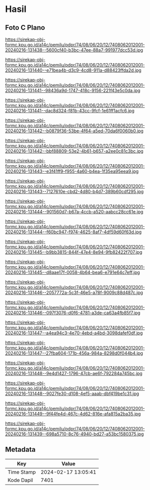 # Hasil

## Foto C Plano

https://sirekap-obj-formc.kpu.go.id/a14c/pemilu/pdpr/74/08/06/20/12/7408062012001-20240216-131438--5600cf40-b3bc-47ee-88a7-991977dcc53d.jpg

https://sirekap-obj-formc.kpu.go.id/a14c/pemilu/pdpr/74/08/06/20/12/7408062012001-20240216-131440--e71bea4b-d3c9-4cd8-911a-d88423ffda2d.jpg

https://sirekap-obj-formc.kpu.go.id/a14c/pemilu/pdpr/74/08/06/20/12/7408062012001-20240216-131441--98436a9d-1747-418c-9156-221f43e5c0da.jpg

https://sirekap-obj-formc.kpu.go.id/a14c/pemilu/pdpr/74/08/06/20/12/7408062012001-20240216-131441--dac8d324-f81b-43cc-9fcf-1e61ff1acfc6.jpg

https://sirekap-obj-formc.kpu.go.id/a14c/pemilu/pdpr/74/08/06/20/12/7408062012001-20240216-131442--b0879f36-53be-4f64-a5ed-70da6f0060b0.jpg

https://sirekap-obj-formc.kpu.go.id/a14c/pemilu/pdpr/74/08/06/20/12/7408062012001-20240216-131442--bbf88809-53e2-4b61-b657-a2ee0c81c3bc.jpg

https://sirekap-obj-formc.kpu.go.id/a14c/pemilu/pdpr/74/08/06/20/12/7408062012001-20240216-131443--e3f41ff9-f955-4a60-b4ea-1f35ea95eea9.jpg

https://sirekap-obj-formc.kpu.go.id/a14c/pemilu/pdpr/74/08/06/20/12/7408062012001-20240216-131443--7127610e-cbd2-4d80-b4d7-389b60cdf295.jpg

https://sirekap-obj-formc.kpu.go.id/a14c/pemilu/pdpr/74/08/06/20/12/7408062012001-20240216-131444--901560d7-b67a-4ccb-a520-aabcc28cc61e.jpg

https://sirekap-obj-formc.kpu.go.id/a14c/pemilu/pdpr/74/08/06/20/12/7408062012001-20240216-131444--f60bc947-f974-4625-8af7-4df59d60f63d.jpg

https://sirekap-obj-formc.kpu.go.id/a14c/pemilu/pdpr/74/08/06/20/12/7408062012001-20240216-131445--b9bb3815-844f-47e4-8e94-9fb82422f707.jpg

https://sirekap-obj-formc.kpu.go.id/a14c/pemilu/pdpr/74/08/06/20/12/7408062012001-20240216-131445--d8aae17f-0058-4b64-bea6-e791e64c7eff.jpg

https://sirekap-obj-formc.kpu.go.id/a14c/pemilu/pdpr/74/08/06/20/12/7408062012001-20240216-131446--2057772a-5c3f-46e5-a78f-9009c88d487c.jpg

https://sirekap-obj-formc.kpu.go.id/a14c/pemilu/pdpr/74/08/06/20/12/7408062012001-20240216-131446--097f3076-d0f6-4781-a3de-ca63a4fb85f7.jpg

https://sirekap-obj-formc.kpu.go.id/a14c/pemilu/pdpr/74/08/06/20/12/7408062012001-20240216-131447--a4ea94c3-4e70-4ebd-a4bd-3098dafef0df.jpg

https://sirekap-obj-formc.kpu.go.id/a14c/pemilu/pdpr/74/08/06/20/12/7408062012001-20240216-131447--27fba604-171b-456a-984a-8298d0f044b4.jpg

https://sirekap-obj-formc.kpu.go.id/a14c/pemilu/pdpr/74/08/06/20/12/7408062012001-20240216-131448--9e4d1427-1796-47cb-ae6f-792284a745bc.jpg

https://sirekap-obj-formc.kpu.go.id/a14c/pemilu/pdpr/74/08/06/20/12/7408062012001-20240216-131448--9027fe30-d108-4ef5-aaab-dbf419be1c31.jpg

https://sirekap-obj-formc.kpu.go.id/a14c/pemilu/pdpr/74/08/06/20/12/7408062012001-20240216-131449--9f44fe4d-467c-4d62-816e-afa815a2ba35.jpg

https://sirekap-obj-formc.kpu.go.id/a14c/pemilu/pdpr/74/08/06/20/12/7408062012001-20240216-131439--698a5710-8c76-4940-bd27-a53bc1580375.jpg


## Metadata

| Key        | Value               |
| ---------- | ------------------- |
| Time Stamp | 2024-02-17 13:05:41 |
| Kode Dapil | 7401                |



